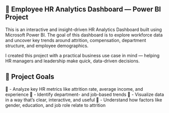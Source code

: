 
## 🧠 Employee HR Analytics Dashboard — Power BI Project

This is an interactive and insight-driven HR Analytics Dashboard built using Microsoft Power BI. The goal of this dashboard is to explore workforce data and uncover key trends around attrition, compensation, department structure, and employee demographics.

I created this project with a practical business use case in mind — helping HR managers and leadership make quick, data-driven decisions.

## 🎯 Project Goals
🔹 - Analyze key HR metrics like attrition rate, average income, and experience
🔹 - Identify department- and job-based trends
🔹 - Visualize data in a way that’s clear, interactive, and useful
🔹 - Understand how factors like gender, education, and job role relate to attrition

